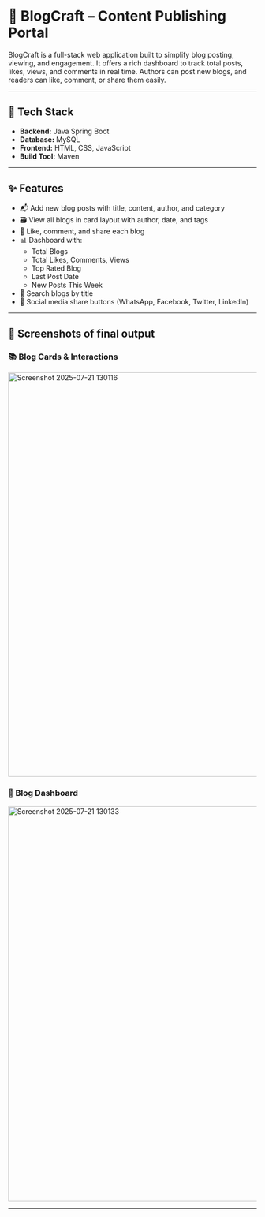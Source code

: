 # 📝 BlogCraft – Content Publishing Portal

BlogCraft is a full-stack web application built to simplify blog posting, viewing, and engagement. It offers a rich dashboard to track total posts, likes, views, and comments in real time. Authors can post new blogs, and readers can like, comment, or share them easily.

---

## 🔧 Tech Stack

- **Backend:** Java Spring Boot
- **Database:** MySQL
- **Frontend:** HTML, CSS, JavaScript
- **Build Tool:** Maven

---

## ✨ Features

- 📬 Add new blog posts with title, content, author, and category
- 🗃 View all blogs in card layout with author, date, and tags
- 💬 Like, comment, and share each blog
- 📊 Dashboard with:
  - Total Blogs
  - Total Likes, Comments, Views
  - Top Rated Blog
  - Last Post Date
  - New Posts This Week
- 🔎 Search blogs by title
- 🔗 Social media share buttons (WhatsApp, Facebook, Twitter, LinkedIn)

---

## 📸 Screenshots of final output

 ### 📚 Blog Cards & Interactions
<img width="1323" height="820" alt="Screenshot 2025-07-21 130116" src="https://github.com/user-attachments/assets/c198c0a7-8aa7-49e7-be58-79605974b40b" />



### 🧾 Blog Dashboard
<img width="1853" height="802" alt="Screenshot 2025-07-21 130133" src="https://github.com/user-attachments/assets/51e91448-0d5f-4e84-bda7-3fa41ab6d261" />


---


